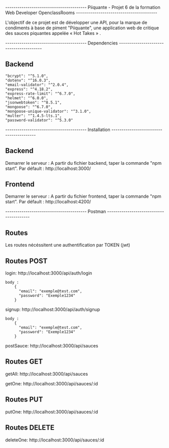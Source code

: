 ---------------------------------------- Piiquante - Projet 6 de la formation Web Developer OpenclassRooms ----------------------------------------

L'objectif de ce projet est de développer une API, pour la marque de condiments à base de piment "Piiquante", une application web de critique des sauces piquantes appelée « Hot Takes » .


---------------------------------------- Dependencies ----------------------------------------

## Backend

    "bcrypt": "^5.1.0",
    "dotenv": "^16.0.3",
    "email-validator": "^2.0.4",
    "express": "^4.18.2",
    "express-rate-limit": "^6.7.0",
    "helmet": "^6.0.0",
    "jsonwebtoken": "^8.5.1",
    "mongoose": "^6.7.0",
    "mongoose-unique-validator": "^3.1.0",
    "multer": "^1.4.5-lts.1",
    "password-validator": "^5.3.0"

---------------------------------------- Installation ----------------------------------------

## Backend
Demarrer le serveur : A partir du fichier backend, taper la commande "npm start".
Par défault : http://localhost:3000/

## Frontend
Demarrer le serveur : A partir du fichier frontend, taper la commande "npm start".
Par défault : http://localhost:4200/


---------------------------------------- Postman ----------------------------------------

## Routes
Les routes nécéssitent une authentification par TOKEN (jwt)

## Routes POST
login: http://localhost:3000/api/auth/login

    body : 
        {
          "email": "exemple@test.com",
          "password": "Exemple1234"
        }

signup: http://localhost:3000/api/auth/signup

    body : 
        {
          "email": "exemple@test.com",
          "password": "Exemple1234"
        }

postSauce: http://localhost:3000/api/sauces

## Routes GET

getAll: http://localhost:3000/api/sauces

getOne: http://localhost:3000/api/sauces/:id

## Routes PUT

putOne: http://localhost:3000/api/sauces/:id

## Routes DELETE

deleteOne: http://localhost:3000/api/sauces/:id